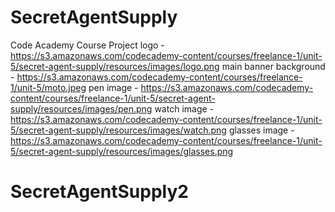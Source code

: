 # SecretAgentSupply
Code Academy Course Project
logo - https://s3.amazonaws.com/codecademy-content/courses/freelance-1/unit-5/secret-agent-supply/resources/images/logo.png
main banner background - https://s3.amazonaws.com/codecademy-content/courses/freelance-1/unit-5/moto.jpeg
pen image - https://s3.amazonaws.com/codecademy-content/courses/freelance-1/unit-5/secret-agent-supply/resources/images/pen.png
watch image - https://s3.amazonaws.com/codecademy-content/courses/freelance-1/unit-5/secret-agent-supply/resources/images/watch.png
glasses image - https://s3.amazonaws.com/codecademy-content/courses/freelance-1/unit-5/secret-agent-supply/resources/images/glasses.png
# SecretAgentSupply2
